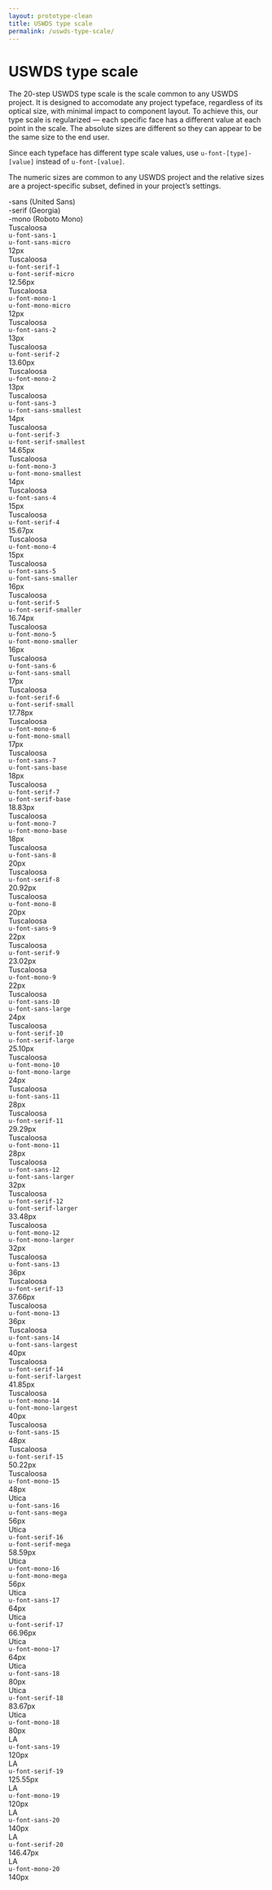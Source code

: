 ```yaml
---
layout: prototype-clean
title: USWDS type scale
permalink: /uswds-type-scale/
---
```


<div class="clearfix g-container-tablet-plus padding-top-6 line-height-smallest">
  <h1 class="font-weight-300 margin-bottom-4 margin-top-0">USWDS type scale</h1>
  <p class="line-height-base font-weight-300 margin-bottom-2">The 20-step USWDS type scale is the scale common to any USWDS project. It is designed to accomodate any project typeface, regardless of its optical size, with minimal impact to component layout. To achieve this, our type scale is regularized — each specific face has a different value at each point in the scale. The absolute sizes are different so they can appear to be the same size to the end user.</p>
  <p class="line-height-base font-weight-300 margin-bottom-2">Since each typeface has different type scale values, use <code class="txt-code">u-font-[type]-[value]</code> instead of <code class="txt-code">u-font-[value]</code>.</p>
  <p class="line-height-base font-weight-300 margin-bottom-6">The numeric sizes are common to any USWDS project and the relative sizes are a project-specific subset, defined in your project’s settings.</p>
  <div class="g-row g-gap align-items-center margin-bottom-2 padding-bottom-1 border-bottom-2px">
    <div class="g-col-4 font-weight-700 font-sans-1">-sans (United Sans)</div>
    <div class="g-col-4 font-weight-700 font-sans-1">-serif (Georgia)</div>
    <div class="g-col-4 font-weight-700 font-sans-1">-mono (Roboto Mono)</div>
  </div>
  <div class="g-row g-gap align-items-center font-weight-400 padding-bottom-2 margin-bottom-2 border-bottom border-color-20">
    <div class="g-col-4 display-flex flex-direction-column justify-content-flex-end">
      <div class="font-sans-1 color-black-90">Tuscaloosa</div>
      <div class="font-mono-1 padding-top-2"><code class="txt-code font-mono-2">u-font-sans-1</code></div>
      <div class="font-mono-1 padding-top-2"><code class="txt-code font-mono-2 border background-color-0 color-black-90">u-font-sans-micro</code></div>
      <div class="padding-top-1p5 font-mono-1 font-weight-700">12px</div>
    </div>
    <div class="g-col-4 display-flex flex-direction-column justify-content-flex-end">
      <div class="font-serif-1 color-black-90">Tuscaloosa</div>
      <div class="font-mono-1 padding-top-2"><code class="txt-code font-mono-2">u-font-serif-1</code></div>
      <div class="font-mono-1 padding-top-2"><code class="txt-code font-mono-2 border background-color-0 color-black-90">u-font-serif-micro</code></div>
      <div class="padding-top-1p5 font-mono-1 font-weight-300">12.56px</div>
    </div>
    <div class="g-col-4 display-flex flex-direction-column justify-content-flex-end">
      <div class="font-mono-1 color-black-90">Tuscaloosa</div>
      <div class="font-mono-1 padding-top-2"><code class="txt-code font-mono-2">u-font-mono-1</code></div>
      <div class="font-mono-1 padding-top-2"><code class="txt-code font-mono-2 border background-color-0 color-black-90">u-font-mono-micro</code></div>
      <div class="padding-top-1p5 font-mono-1 font-weight-300">12px</div>
    </div>
  </div>

  <div class="g-row g-gap align-items-center font-weight-400 padding-bottom-2 margin-bottom-2 border-bottom border-color-20">
    <div class="g-col-4 display-flex flex-direction-column justify-content-flex-end">
      <div class="font-sans-2">Tuscaloosa</div>
      <div class="font-mono-1 padding-top-2"><code class="txt-code font-mono-2">u-font-sans-2</code></div>
      <div class="padding-top-1p5 font-mono-1 font-weight-700">13px</div>
    </div>
    <div class="g-col-4 display-flex flex-direction-column justify-content-flex-end">
      <div class="font-serif-2">Tuscaloosa</div>
      <div class="font-mono-1 padding-top-2"><code class="txt-code font-mono-2">u-font-serif-2</code></div>
      <div class="padding-top-1p5 font-mono-1 font-weight-300">13.60px</div>
    </div>
    <div class="g-col-4 display-flex flex-direction-column justify-content-flex-end">
      <div class="font-mono-2">Tuscaloosa</div>
      <div class="font-mono-1 padding-top-2"><code class="txt-code font-mono-2">u-font-mono-2</code></div>
      <div class="padding-top-1p5 font-mono-1 font-weight-300">13px</div>
    </div>
  </div>

  <div class="g-row g-gap align-items-center font-weight-400 padding-bottom-2 margin-bottom-2 border-bottom border-color-20">
    <div class="g-col-4 display-flex flex-direction-column justify-content-flex-end">
      <div class="font-sans-3 color-black-90">Tuscaloosa</div>
      <div class="font-mono-1 padding-top-2"><code class="txt-code font-mono-2">u-font-sans-3</code></div>
      <div class="font-mono-1 padding-top-2"><code class="txt-code font-mono-2 border background-color-0 color-black-90">u-font-sans-smallest</code></div>
      <div class="padding-top-1p5 font-mono-1 font-weight-700">14px</div>
    </div>
    <div class="g-col-4 display-flex flex-direction-column justify-content-flex-end">
      <div class="font-serif-3 color-black-90">Tuscaloosa</div>
      <div class="font-mono-1 padding-top-2"><code class="txt-code font-mono-2">u-font-serif-3</code></div>
      <div class="font-mono-1 padding-top-2"><code class="txt-code font-mono-2 border background-color-0 color-black-90">u-font-serif-smallest</code></div>
      <div class="padding-top-1p5 font-mono-1 font-weight-300">14.65px</div>
    </div>
    <div class="g-col-4 display-flex flex-direction-column justify-content-flex-end">
      <div class="font-mono-3 color-black-90">Tuscaloosa</div>
      <div class="font-mono-1 padding-top-2"><code class="txt-code font-mono-2">u-font-mono-3</code></div>
      <div class="font-mono-1 padding-top-2"><code class="txt-code font-mono-2 border background-color-0 color-black-90">u-font-mono-smallest</code></div>
      <div class="padding-top-1p5 font-mono-1 font-weight-300">14px</div>
    </div>
  </div>

  <div class="g-row g-gap align-items-center font-weight-400 padding-bottom-2 margin-bottom-2 border-bottom border-color-20">
    <div class="g-col-4 display-flex flex-direction-column justify-content-flex-end">
      <div class="font-sans-4">Tuscaloosa</div>
      <div class="font-mono-1 padding-top-2"><code class="txt-code font-mono-2">u-font-sans-4</code></div>
      <div class="padding-top-1p5 font-mono-1 font-weight-700">15px</div>
    </div>
    <div class="g-col-4 display-flex flex-direction-column justify-content-flex-end">
      <div class="font-serif-4">Tuscaloosa</div>
      <div class="font-mono-1 padding-top-2"><code class="txt-code font-mono-2">u-font-serif-4</code></div>
      <div class="padding-top-1p5 font-mono-1 font-weight-300">15.67px</div>
    </div>
    <div class="g-col-4 display-flex flex-direction-column justify-content-flex-end">
      <div class="font-mono-4">Tuscaloosa</div>
      <div class="font-mono-1 padding-top-2"><code class="txt-code font-mono-2">u-font-mono-4</code></div>
      <div class="padding-top-1p5 font-mono-1 font-weight-300">15px</div>
    </div>
  </div>

  <div class="g-row g-gap align-items-center font-weight-400 padding-bottom-2 margin-bottom-2 border-bottom border-color-20">
    <div class="g-col-4 display-flex flex-direction-column justify-content-flex-end">
      <div class="font-sans-5 color-black-90">Tuscaloosa</div>
      <div class="font-mono-1 padding-top-2"><code class="txt-code font-mono-2">u-font-sans-5</code></div>
      <div class="font-mono-1 padding-top-2"><code class="txt-code font-mono-2 border background-color-0 color-black-90">u-font-sans-smaller</code></div>
      <div class="padding-top-1p5 font-mono-1 font-weight-700">16px</div>
    </div>
    <div class="g-col-4 display-flex flex-direction-column justify-content-flex-end">
      <div class="font-serif-5 color-black-90">Tuscaloosa</div>
      <div class="font-mono-1 padding-top-2"><code class="txt-code font-mono-2">u-font-serif-5</code></div>
      <div class="font-mono-1 padding-top-2"><code class="txt-code font-mono-2 border background-color-0 color-black-90">u-font-serif-smaller</code></div>
      <div class="padding-top-1p5 font-mono-1 font-weight-300">16.74px</div>
    </div>
    <div class="g-col-4 display-flex flex-direction-column justify-content-flex-end">
      <div class="font-mono-5 color-black-90">Tuscaloosa</div>
      <div class="font-mono-1 padding-top-2"><code class="txt-code font-mono-2">u-font-mono-5</code></div>
      <div class="font-mono-1 padding-top-2"><code class="txt-code font-mono-2 border background-color-0 color-black-90">u-font-mono-smaller</code></div>
      <div class="padding-top-1p5 font-mono-1 font-weight-300">16px</div>
    </div>
  </div>

  <div class="g-row g-gap align-items-center font-weight-400 padding-bottom-2 margin-bottom-2 border-bottom border-color-20">
    <div class="g-col-4 display-flex flex-direction-column justify-content-flex-end">
      <div class="font-sans-6 color-black-90">Tuscaloosa</div>
      <div class="font-mono-1 padding-top-2"><code class="txt-code font-mono-2">u-font-sans-6</code></div>
      <div class="font-mono-1 padding-top-2"><code class="txt-code font-mono-2 border background-color-0 color-black-90">u-font-sans-small</code></div>
      <div class="padding-top-1p5 font-mono-1 font-weight-700">17px</div>
    </div>
    <div class="g-col-4 display-flex flex-direction-column justify-content-flex-end">
      <div class="font-serif-6 color-black-90">Tuscaloosa</div>
      <div class="font-mono-1 padding-top-2"><code class="txt-code font-mono-2">u-font-serif-6</code></div>
      <div class="font-mono-1 padding-top-2"><code class="txt-code font-mono-2 border background-color-0 color-black-90">u-font-serif-small</code></div>
      <div class="padding-top-1p5 font-mono-1 font-weight-300">17.78px</div>
    </div>
    <div class="g-col-4 display-flex flex-direction-column justify-content-flex-end">
      <div class="font-mono-6 color-black-90">Tuscaloosa</div>
      <div class="font-mono-1 padding-top-2"><code class="txt-code font-mono-2">u-font-mono-6</code></div>
      <div class="font-mono-1 padding-top-2"><code class="txt-code font-mono-2 border background-color-0 color-black-90">u-font-mono-small</code></div>
      <div class="padding-top-1p5 font-mono-1 font-weight-300">17px</div>
    </div>
  </div>

  <div class="g-row g-gap align-items-center font-weight-400 padding-bottom-2 margin-bottom-2 border-bottom border-color-20">
    <div class="g-col-4 display-flex flex-direction-column justify-content-flex-end">
      <div class="font-sans-7 color-black-90">Tuscaloosa</div>
      <div class="font-mono-1 padding-top-2"><code class="txt-code font-mono-2">u-font-sans-7</code></div>
      <div class="font-mono-1 padding-top-2"><code class="txt-code font-mono-2 border background-color-0 color-black-90">u-font-sans-base</code></div>
      <div class="padding-top-1p5 font-mono-1 font-weight-700">18px</div>
    </div>
    <div class="g-col-4 display-flex flex-direction-column justify-content-flex-end">
      <div class="font-serif-7 color-black-90">Tuscaloosa</div>
      <div class="font-mono-1 padding-top-2"><code class="txt-code font-mono-2">u-font-serif-7</code></div>
      <div class="font-mono-1 padding-top-2"><code class="txt-code font-mono-2 border background-color-0 color-black-90">u-font-serif-base</code></div>
    <div class="padding-top-1p5 font-mono-1 font-weight-300">18.83px</div>
    </div>
    <div class="g-col-4 display-flex flex-direction-column justify-content-flex-end">
      <div class="font-mono-7 color-black-90">Tuscaloosa</div>
      <div class="font-mono-1 padding-top-2"><code class="txt-code font-mono-2">u-font-mono-7</code></div>
      <div class="font-mono-1 padding-top-2"><code class="txt-code font-mono-2 border background-color-0 color-black-90">u-font-mono-base</code></div>
      <div class="padding-top-1p5 font-mono-1 font-weight-300">18px</div>
    </div>
  </div>

  <div class="g-row g-gap align-items-center font-weight-400 padding-bottom-2 margin-bottom-2 border-bottom border-color-20">
    <div class="g-col-4 display-flex flex-direction-column justify-content-flex-end">
      <div class="font-sans-8">Tuscaloosa</div>
      <div class="font-mono-1 padding-top-2"><code class="txt-code font-mono-2">u-font-sans-8</code></div>
      <div class="padding-top-1p5 font-mono-1 font-weight-700">20px</div>
    </div>
    <div class="g-col-4 display-flex flex-direction-column justify-content-flex-end">
      <div class="font-serif-8">Tuscaloosa</div>
      <div class="font-mono-1 padding-top-2"><code class="txt-code font-mono-2">u-font-serif-8</code></div>
      <div class="padding-top-1p5 font-mono-1 font-weight-300">20.92px</div>
    </div>
    <div class="g-col-4 display-flex flex-direction-column justify-content-flex-end">
      <div class="font-mono-8">Tuscaloosa</div>
      <div class="font-mono-1 padding-top-2"><code class="txt-code font-mono-2">u-font-mono-8</code></div>
      <div class="padding-top-1p5 font-mono-1 font-weight-300">20px</div>
    </div>
  </div>

  <div class="g-row g-gap align-items-center font-weight-400 padding-bottom-2 margin-bottom-2 border-bottom border-color-20">
    <div class="g-col-4 display-flex flex-direction-column justify-content-flex-end">
      <div class="font-sans-9">Tuscaloosa</div>
      <div class="font-mono-1 padding-top-2"><code class="txt-code font-mono-2">u-font-sans-9</code></div>
      <div class="padding-top-1p5 font-mono-1 font-weight-700">22px</div>
    </div>
    <div class="g-col-4 display-flex flex-direction-column justify-content-flex-end">
      <div class="font-serif-9">Tuscaloosa</div>
      <div class="font-mono-1 padding-top-2"><code class="txt-code font-mono-2">u-font-serif-9</code></div>
      <div class="padding-top-1p5 font-mono-1 font-weight-300">23.02px</div>
    </div>
    <div class="g-col-4 display-flex flex-direction-column justify-content-flex-end">
      <div class="font-mono-9">Tuscaloosa</div>
      <div class="font-mono-1 padding-top-2"><code class="txt-code font-mono-2">u-font-mono-9</code></div>
      <div class="padding-top-1p5 font-mono-1 font-weight-300">22px</div>
    </div>
  </div>

  <div class="g-row g-gap align-items-center font-weight-400 padding-bottom-2 margin-bottom-2 border-bottom border-color-20">
    <div class="g-col-4 display-flex flex-direction-column justify-content-flex-end">
      <div class="font-sans-10 color-black-90">Tuscaloosa</div>
      <div class="font-mono-1 padding-top-2"><code class="txt-code font-mono-2">u-font-sans-10</code></div>
      <div class="font-mono-1 padding-top-2"><code class="txt-code font-mono-2 border background-color-0 color-black-90">u-font-sans-large</code></div>
    <div class="padding-top-1p5 font-mono-1 font-weight-700">24px</div>
    </div>
    <div class="g-col-4 display-flex flex-direction-column justify-content-flex-end">
      <div class="font-serif-10 color-black-90">Tuscaloosa</div>
      <div class="font-mono-1 padding-top-2"><code class="txt-code font-mono-2">u-font-serif-10</code></div>
      <div class="font-mono-1 padding-top-2"><code class="txt-code font-mono-2 border background-color-0 color-black-90">u-font-serif-large</code></div>
      <div class="padding-top-1p5 font-mono-1 font-weight-300">25.10px</div>
    </div>
    <div class="g-col-4 display-flex flex-direction-column justify-content-flex-end">
      <div class="font-mono-10 color-black-90">Tuscaloosa</div>
      <div class="font-mono-1 padding-top-2"><code class="txt-code font-mono-2">u-font-mono-10</code></div>
      <div class="font-mono-1 padding-top-2"><code class="txt-code font-mono-2 border background-color-0 color-black-90">u-font-mono-large</code></div>
      <div class="padding-top-1p5 font-mono-1 font-weight-300">24px</div>
    </div>
  </div>

  <div class="g-row g-gap align-items-center font-weight-400 padding-bottom-2 margin-bottom-2 border-bottom border-color-20">
    <div class="g-col-4 display-flex flex-direction-column justify-content-flex-end">
      <div class="font-sans-11">Tuscaloosa</div>
      <div class="font-mono-1 padding-top-2"><code class="txt-code font-mono-2">u-font-sans-11</code></div>
      <div class="padding-top-1p5 font-mono-1 font-weight-700">28px</div>
    </div>
    <div class="g-col-4 display-flex flex-direction-column justify-content-flex-end">
      <div class="font-serif-11">Tuscaloosa</div>
      <div class="font-mono-1 padding-top-2"><code class="txt-code font-mono-2">u-font-serif-11</code></div>
      <div class="padding-top-1p5 font-mono-1 font-weight-300">29.29px</div>
    </div>
    <div class="g-col-4 display-flex flex-direction-column justify-content-flex-end">
      <div class="font-mono-11">Tuscaloosa</div>
      <div class="font-mono-1 padding-top-2"><code class="txt-code font-mono-2">u-font-mono-11</code></div>
      <div class="padding-top-1p5 font-mono-1 font-weight-300">28px</div>
    </div>
  </div>

  <div class="g-row g-gap align-items-center font-weight-400 padding-bottom-2 margin-bottom-2 border-bottom border-color-20">
    <div class="g-col-4 display-flex flex-direction-column justify-content-flex-end">
      <div class="font-sans-12 color-black-90">Tuscaloosa</div>
      <div class="font-mono-1 padding-top-2"><code class="txt-code font-mono-2">u-font-sans-12</code></div>
      <div class="font-mono-1 padding-top-2"><code class="txt-code font-mono-2 border background-color-0 color-black-90">u-font-sans-larger</code></div>
      <div class="padding-top-1p5 font-mono-1 font-weight-700">32px</div>
    </div>
    <div class="g-col-4 display-flex flex-direction-column justify-content-flex-end">
      <div class="font-serif-12 color-black-90">Tuscaloosa</div>
      <div class="font-mono-1 padding-top-2"><code class="txt-code font-mono-2">u-font-serif-12</code></div>
      <div class="font-mono-1 padding-top-2"><code class="txt-code font-mono-2 border background-color-0 color-black-90">u-font-serif-larger</code></div>
      <div class="padding-top-1p5 font-mono-1 font-weight-300">33.48px</div>
    </div>
    <div class="g-col-4 display-flex flex-direction-column justify-content-flex-end">
      <div class="font-mono-12 color-black-90">Tuscaloosa</div>
      <div class="font-mono-1 padding-top-2"><code class="txt-code font-mono-2">u-font-mono-12</code></div>
      <div class="font-mono-1 padding-top-2"><code class="txt-code font-mono-2 border background-color-0 color-black-90">u-font-mono-larger</code></div>
      <div class="padding-top-1p5 font-mono-1 font-weight-300">32px</div>
    </div>
  </div>

  <div class="g-row g-gap align-items-center font-weight-400 padding-bottom-2 margin-bottom-2 border-bottom border-color-20">
    <div class="g-col-4 display-flex flex-direction-column justify-content-flex-end">
      <div class="font-sans-13">Tuscaloosa</div>
      <div class="font-mono-1 padding-top-2"><code class="txt-code font-mono-2">u-font-sans-13</code></div>
      <div class="padding-top-1p5 font-mono-1 font-weight-700">36px</div>
    </div>
    <div class="g-col-4 display-flex flex-direction-column justify-content-flex-end">
      <div class="font-serif-13">Tuscaloosa</div>
      <div class="font-mono-1 padding-top-2"><code class="txt-code font-mono-2">u-font-serif-13</code></div>
      <div class="padding-top-1p5 font-mono-1 font-weight-300">37.66px</div>
    </div>
    <div class="g-col-4 display-flex flex-direction-column justify-content-flex-end">
      <div class="font-mono-13">Tuscaloosa</div>
      <div class="font-mono-1 padding-top-2"><code class="txt-code font-mono-2">u-font-mono-13</code></div>
      <div class="padding-top-1p5 font-mono-1 font-weight-300">36px</div>
    </div>
  </div>

  <div class="g-row g-gap align-items-center font-weight-400 padding-bottom-2 margin-bottom-2 border-bottom border-color-20">
    <div class="g-col-4 display-flex flex-direction-column justify-content-flex-end">
      <div class="font-sans-14 color-black-90">Tuscaloosa</div>
      <div class="font-mono-1 padding-top-2"><code class="txt-code font-mono-2">u-font-sans-14</code></div>
      <div class="font-mono-1 padding-top-2"><code class="txt-code font-mono-2 border background-color-0 color-black-90">u-font-sans-largest</code></div>
    <div class="padding-top-1p5 font-mono-1 font-weight-700">40px</div>
    </div>
    <div class="g-col-4 display-flex flex-direction-column justify-content-flex-end">
      <div class="font-serif-14 color-black-90">Tuscaloosa</div>
      <div class="font-mono-1 padding-top-2"><code class="txt-code font-mono-2">u-font-serif-14</code></div>
      <div class="font-mono-1 padding-top-2"><code class="txt-code font-mono-2 border background-color-0 color-black-90">u-font-serif-largest</code></div>
      <div class="padding-top-1p5 font-mono-1 font-weight-300">41.85px</div>
    </div>
    <div class="g-col-4 display-flex flex-direction-column justify-content-flex-end">
      <div class="font-mono-14 color-black-90">Tuscaloosa</div>
      <div class="font-mono-1 padding-top-2"><code class="txt-code font-mono-2">u-font-mono-14</code></div>
      <div class="font-mono-1 padding-top-2"><code class="txt-code font-mono-2 border background-color-0 color-black-90">u-font-mono-largest</code></div>
      <div class="padding-top-1p5 font-mono-1 font-weight-300">40px</div>
    </div>
  </div>

  <div class="g-row g-gap align-items-center font-weight-400 padding-bottom-2 margin-bottom-2 border-bottom border-color-20">
    <div class="g-col-4 display-flex flex-direction-column justify-content-flex-end">
      <div class="font-sans-15">Tuscaloosa</div>
      <div class="font-mono-1 padding-top-2"><code class="txt-code font-mono-2">u-font-sans-15</code></div>
      <div class="padding-top-1p5 font-mono-1 font-weight-700">48px</div>
    </div>
    <div class="g-col-4 display-flex flex-direction-column justify-content-flex-end">
      <div class="font-serif-15">Tuscaloosa</div>
      <div class="font-mono-1 padding-top-2"><code class="txt-code font-mono-2">u-font-serif-15</code></div>
      <div class="padding-top-1p5 font-mono-1 font-weight-300">50.22px</div>
    </div>
    <div class="g-col-4 display-flex flex-direction-column justify-content-flex-end">
      <div class="font-mono-15">Tuscaloosa</div>
      <div class="font-mono-1 padding-top-2"><code class="txt-code font-mono-2">u-font-mono-15</code></div>
      <div class="padding-top-1p5 font-mono-1 font-weight-300">48px</div>
    </div>
  </div>

  <div class="g-row g-gap align-items-center font-weight-400 padding-bottom-2 margin-bottom-2 border-bottom border-color-20">
    <div class="g-col-4 display-flex flex-direction-column justify-content-flex-end">
      <div class="font-sans-16">Utica</div>
      <div class="font-mono-1 padding-top-2"><code class="txt-code font-mono-2">u-font-sans-16</code></div>
      <div class="font-mono-1 padding-top-2"><code class="txt-code font-mono-2 border background-color-0">u-font-sans-mega</code></div>
      <div class="padding-top-1p5 font-mono-1 font-weight-700">56px</div>
    </div>
    <div class="g-col-4 display-flex flex-direction-column justify-content-flex-end">
      <div class="font-serif-16">Utica</div>
      <div class="font-mono-1 padding-top-2"><code class="txt-code font-mono-2">u-font-serif-16</code></div>
      <div class="font-mono-1 padding-top-2"><code class="txt-code font-mono-2 border background-color-0">u-font-serif-mega</code></div>
    <div class="padding-top-1p5 font-mono-1 font-weight-300">58.59px</div>
    </div>
    <div class="g-col-4 display-flex flex-direction-column justify-content-flex-end">
      <div class="font-mono-16">Utica</div>
      <div class="font-mono-1 padding-top-2"><code class="txt-code font-mono-2">u-font-mono-16</code></div>
      <div class="font-mono-1 padding-top-2"><code class="txt-code font-mono-2 border background-color-0">u-font-mono-mega</code></div>
    <div class="padding-top-1p5 font-mono-1 font-weight-300">56px</div>
    </div>
  </div>

  <div class="g-row g-gap align-items-center font-weight-400 padding-bottom-2 margin-bottom-2 border-bottom border-color-20">
    <div class="g-col-4 display-flex flex-direction-column justify-content-flex-end">
      <div class="font-sans-17">Utica</div>
      <div class="font-mono-1 padding-top-2"><code class="txt-code font-mono-2">u-font-sans-17</code></div>
      <div class="padding-top-1p5 font-mono-1 font-weight-700">64px</div>
    </div>
    <div class="g-col-4 display-flex flex-direction-column justify-content-flex-end">
      <div class="font-serif-17">Utica</div>
      <div class="font-mono-1 padding-top-2"><code class="txt-code font-mono-2">u-font-serif-17</code></div>
      <div class="padding-top-1p5 font-mono-1 font-weight-300">66.96px</div>
    </div>
    <div class="g-col-4 display-flex flex-direction-column justify-content-flex-end">
      <div class="font-mono-17">Utica</div>
      <div class="font-mono-1 padding-top-2"><code class="txt-code font-mono-2">u-font-mono-17</code></div>
      <div class="padding-top-1p5 font-mono-1 font-weight-300">64px</div>
    </div>
  </div>

  <div class="g-row g-gap align-items-center font-weight-400 padding-bottom-2 margin-bottom-2 border-bottom border-color-20">
    <div class="g-col-4 display-flex flex-direction-column justify-content-flex-end">
      <div class="font-sans-18">Utica</div>
      <div class="font-mono-1 padding-top-2"><code class="txt-code font-mono-2">u-font-sans-18</code></div>
      <div class="padding-top-1p5 font-mono-1 font-weight-700">80px</div>
    </div>
    <div class="g-col-4 display-flex flex-direction-column justify-content-flex-end">
      <div class="font-serif-18">Utica</div>
      <div class="font-mono-1 padding-top-2"><code class="txt-code font-mono-2">u-font-serif-18</code></div>
      <div class="padding-top-1p5 font-mono-1 font-weight-300">83.67px</div>
    </div>
    <div class="g-col-4 display-flex flex-direction-column justify-content-flex-end">
      <div class="font-mono-18">Utica</div>
      <div class="font-mono-1 padding-top-2"><code class="txt-code font-mono-2">u-font-mono-18</code></div>
      <div class="padding-top-1p5 font-mono-1 font-weight-300">80px</div>
    </div>
  </div>

  <div class="g-row g-gap font-weight-400 padding-bottom-2 margin-bottom-2 border-bottom border-color-20">
    <div class="g-col-4 display-flex flex-direction-column justify-content-flex-end">
      <div class="font-sans-19">LA</div>
      <div class="font-mono-1 padding-top-2"><code class="txt-code font-mono-2">u-font-sans-19</code></div>
      <div class="padding-top-1p5 font-mono-1 font-weight-700">120px</div>
    </div>
    <div class="g-col-4 display-flex flex-direction-column justify-content-flex-end">
      <div class="font-serif-19">LA</div>
      <div class="font-mono-1 padding-top-2"><code class="txt-code font-mono-2">u-font-serif-19</code></div>
      <div class="padding-top-1p5 font-mono-1 font-weight-300">125.55px</div>
    </div>
    <div class="g-col-4 display-flex flex-direction-column justify-content-flex-end">
      <div class="font-mono-19">LA</div>
      <div class="font-mono-1 padding-top-2"><code class="txt-code font-mono-2">u-font-mono-19</code></div>
      <div class="padding-top-1p5 font-mono-1 font-weight-300">120px</div>
    </div>
  </div>

  <div class="g-row g-gap font-weight-400 padding-bottom-2 margin-bottom-2 border-bottom border-color-20">
    <div class="g-col-4 display-flex flex-direction-column justify-content-flex-end">
      <div class="font-sans-20">LA</div>
      <div class="font-mono-1 padding-top-2"><code class="txt-code font-mono-2">u-font-sans-20</code></div>
      <div class="padding-top-1p5 font-mono-1 font-weight-700">140px</div>
    </div>
    <div class="g-col-4 display-flex flex-direction-column justify-content-flex-end">
      <div class="font-serif-20">LA</div>
      <div class="font-mono-1 padding-top-2"><code class="txt-code font-mono-2">u-font-serif-20</code></div>
      <div class="padding-top-1p5 font-mono-1 font-weight-300">146.47px</div>
    </div>
    <div class="g-col-4 display-flex flex-direction-column justify-content-flex-end">
      <div class="font-mono-20">LA</div>
      <div class="font-mono-1 padding-top-2"><code class="txt-code font-mono-2">u-font-mono-20</code></div>
      <div class="padding-top-1p5 font-mono-1 font-weight-300">140px</div>
    </div>
  </div>



</div>
